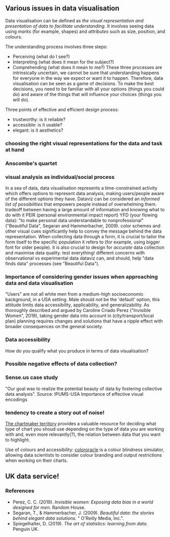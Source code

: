 ## Various issues in data visualisation

Data visualisation can be defined as _the visual representation and presentation of data to facilitate understanding_.
It involves seeing data using _marks_ (for example, shapes) and _attributes_
 such as size, position, and colours.
 
The understanding process involves three steps:
- Perceiving (what do I see?)
- Interpreting (what does it mean for the subject?)
- Comprehending (what does it mean to me?)
These three processes are intrinsically uncertain, we cannot be sure that understanding happens for everyone in the way we expect or want it to happen. Therefore, data visualisation can be seen as a game of decisions. To make the best decisions, you need to be familiar with all your options (things you could do) and aware of the things that will influence your choices (things you will do).

Three points of effective and efficient design process:
- trustworthy: is it reliable?
- accessible: is it usable?
- elegant: is it aesthetics?
 
### choosing the right visual representations for the data and task at hand
### Anscombe's quartet
### visual analysis as individual/social process

In a sea of data, data visualisation represents a time-constrained activity which offers options to represent data analysis, making users/people aware of the different options they have. Dataviz can be considered an *informed list of possibilities* that empowers people instead of overwhelming them.
tradeoff between having a large amount of information and knowing what to do with it 
PEIR (personal environmental impact report)
YFD (your flowing data): "to make personal data understandable to nonprofessional" ("Beautiful Data", Segaran and Hammerbacher, 2009).
color schemes and other visual cues significantly help to convey the message behind the data representation.
When collecting data through a form, it is crucial to tailor the form itself to the specific population it refers to (for example, using bigger font for older people).
it is also crucial to design for _accurate_ data collection and maximise data quality. 
test everything!
different concerns with observational vs experimental data
dataviz can, and should, help "data finds data" processes (see "Beautiful Data"). 

### Importance of considering gender issues when approaching data and data visualisation
"Users" are not all white men from a medium-high socioeconomic background, in a USA setting. 
Male should *not* be the 'default' option, this attitude limits data accessibility, applicability, and generalizability. 
As thoroughly described and argued by Caroline Criado Perez ("Invisible Women", 2019), taking gender data into account in (city/transport/local plan) planning requires changes and solutions that have a ripple effect with broader consequences on the general society.

### Data accessibility
How do you qualify what you produce in terms of data visualisation?

### Possible negative effects of data collection?
### Sense.us case study <!--does anyone know more about them?-->
"Our goal was to realize the potential beauty of data by fostering collective data analysis".
Source: IPUMS-USA
Importance of effective visual encodings

### tendency to create a story out of noise!

[The chartmaker territory](https://chartmaker.visualisingdata.com/) provides a valuable resource for deciding what type of chart you shoud use depending on the type of data you are working with and, even more relevantly(?), the relation between data that you want to highlight.

Use of colours and accessibility: [colororacle](www.colororacle.org) is a colour blindness simulator, allowing data scientists to consider colour branding and output restrictions when working on their charts.

## UK data service!

### References

- Perez, C. C. (2019). _Invisible women: Exposing data bias in a world designed for men._ Random House.
- Segaran, T., & Hammerbacher, J. (2009). _Beautiful data: the stories behind elegant data solutions._ " O'Reilly Media, Inc.".
- Spiegelhalter, D. (2019). _The art of statistics: learning from data._ Penguin UK.

